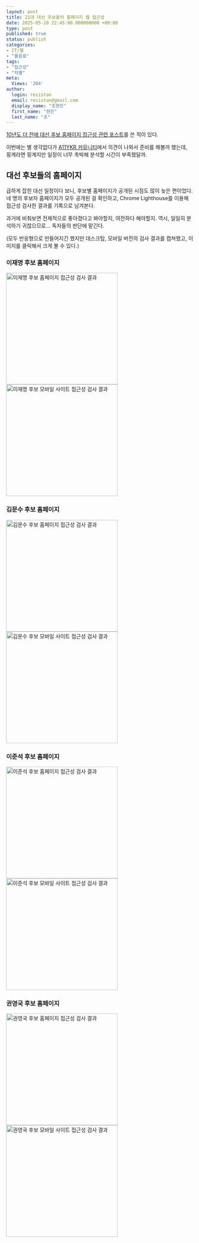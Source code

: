 ```yaml
---
layout: post
title: 21대 대선 후보들의 홈페이지 웹 접근성
date: 2025-05-28 22:45:00.000000000 +09:00
type: post
published: true
status: publish
categories:
- IT/웹
- "물음표"
tags:
- "접근성"
- "차별"
meta:
  Views: '204'
author:
  login: resistan
  email: resistan@gmail.com
  display_name: "조현진"
  first_name: "현진"
  last_name: "조"
---
```

<p><a href="https://resistan.com/18th-presidential/">10년도 더 전에 대선 후보 홈페이지 접근성 관련 포스트</a>를 쓴 적이 있다.<!--more--></p>
<p>이번에는 별 생각없다가 <a href="https://discord.gg/9ZXYJWDjWR">A11YKR 커뮤니티</a>에서 의견이 나와서 준비를 해볼까 했는데,  핑계라면 핑계지만 일정이 너무 촉박해 분석할 시간이 부족했달까.</p>
<h2>대선 후보들의 홈페이지</h2>
<p>급하게 잡힌 대선 일정이다 보니, 후보별 홈페이지가 공개된 시점도 많이 늦은 편이었다. 네 명의 후보자 홈페이지가 모두 공개된 걸 확인하고, Chrome Lighthouse를 이용해 접근성 검사한 결과를 기록으로 남겨본다.</p>
<p>과거에 비춰보면 전체적으로 좋아졌다고 봐야할지, 여전하다 해야할지. 역시, 일일히 분석하기 귀찮으므로... 독자들의 판단에 맡긴다.</p>
<p>(모두 반응형으로 만들어지긴 했지만 데스크탑, 모바일 버전의 검사 결과를 캡쳐했고, 이미지를 클릭해서 크게 볼 수 있다.)</p>

<div class="boxed alignLeft">
<h3>이재명 후보 홈페이지</h3>
<a href="{{ site.baseurl }}/media/1D-2025_election.png" target="_blank" title="새창으로 크게보기"><img src="{{ site.baseurl }}/media/1D-2025_election.png" width="300" alt="이재명 후보 홈페이지 접근성 검사 결과" /></a>
<a href="{{ site.baseurl }}/media/1M-2025_election.png" target="_blank" title="새창으로 크게보기"><img src="{{ site.baseurl }}/media/1M-2025_election.png" width="300" alt="이재명 후보 모바일 사이트 접근성 검사 결과" /></a>
</div>

<div class="boxed alignRight">
<h3>김문수 후보 홈페이지</h3>
<a href="{{ site.baseurl }}/media/2D-2025_election.png" target="_blank" title="새창으로 크게보기"><img src="{{ site.baseurl }}/media/2D-2025_election.png" width="300" alt="김문수 후보 홈페이지 접근성 검사 결과" /></a>
<a href="{{ site.baseurl }}/media/2M-2025_election.png" target="_blank" title="새창으로 크게보기"><img src="{{ site.baseurl }}/media/2M-2025_election.png" width="300" alt="김문수 후보 모바일 사이트 접근성 검사 결과" /></a>
</div>

<div class="boxed alignLeft">
<h3>이준석 후보 홈페이지</h3>
<a href="{{ site.baseurl }}/media/4D-2025_election.png" target="_blank" title="새창으로 크게보기"><img src="{{ site.baseurl }}/media/4D-2025_election.png" width="300" alt="이준석 후보 홈페이지 접근성 검사 결과" /></a>
<a href="{{ site.baseurl }}/media/4M-2025_election.png" target="_blank" title="새창으로 크게보기"><img src="{{ site.baseurl }}/media/4M-2025_election.png" width="300" alt="이준석 후보 모바일 사이트 접근성 검사 결과" /></a>
</div>

<div class="boxed alignRight">
<h3>권영국 후보 홈페이지</h3>
<a href="{{ site.baseurl }}/media/5D-2025_election.png" target="_blank" title="새창으로 크게보기"><img src="{{ site.baseurl }}/media/5D-2025_election.png" width="300" alt="권영국 후보 홈페이지 접근성 검사 결과" /></a>
<a href="{{ site.baseurl }}/media/5M-2025_election.png" target="_blank" title="새창으로 크게보기"><img src="{{ site.baseurl }}/media/5M-2025_election.png" width="300" alt="권영국 후보 모바일 사이트 접근성 검사 결과" /></a>
</div>
